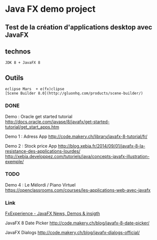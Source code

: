# Java FX demo project


## Test de la création d'applications desktop avec JavaFX



## technos

	JDK 8 + JavaFX 8


## Outils
	
	eclipse Mars  + e(fx)clipse
	[Scene Builder 8.0](http://gluonhq.com/products/scene-builder/)


### DONE

Demo  : Oracle get started tutorial
http://docs.oracle.com/javase/8/javafx/get-started-tutorial/get_start_apps.htm

Demo 1 : Adress App
http://code.makery.ch/library/javafx-8-tutorial/fr/

Demo 2 : Stock price App
http://blog.xebia.fr/2014/09/01/javafx-8-la-resistance-des-applications-lourdes/
http://xebia.developpez.com/tutoriels/java/concepts-javafx-illustration-exemple/

### TODO 

Demo 4 : Le Mélordi / Piano Virtuel
https://openclassrooms.com/courses/les-applications-web-avec-javafx


### Link

[FxExperience - JavaFX News, Demos & insigth](http://fxexperience.com/)

JavaFX 8 Date Picker
http://code.makery.ch/blog/javafx-8-date-picker/

JavaFX Dialogs
http://code.makery.ch/blog/javafx-dialogs-official/


	